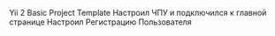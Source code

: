 Yii 2 Basic Project Template
Настроил ЧПУ и подключился к главной странице
Настроил Регистрацию Пользователя